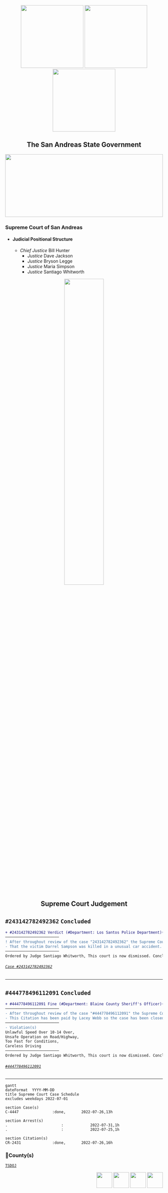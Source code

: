 <div align="center">
<img width="200" height="auto" src="https://i.imgur.com/CvRbjh7.png" /> <img width="200" height="auto" src="https://i.ibb.co/6bwcmKr/icon-2000px.png" /> <img width="200" height="auto" src="https://i.ibb.co/kB4PVf0/Supreme-Court-4-2.png" /> 
</div> 

<h2 align="center">The San Andreas State Government</h3>

<div align="center">
<img width="100%" height="200" src="https://jsa.gta.world/styles/we_universal/theme/images/dashboard.jpg?assets_version=97" />
</div>

### Supreme Court of San Andreas
- #### Judicial Positional Structure
   - *Chief Justice* Bill Hunter
     - *Justice* Dave Jackson
     - *Justice* Bryson Legge
     - *Justice* Maria Simpson
     - *Justice* Santiago Whitworth

<div align="center">
<img width="50%" height="50%" src="https://justice-ls.xyz/wp-content/uploads/2020/07/doj-vector.png" />

   <h2>Supreme Court Judgement</h3>
</div>

## `#243142782492362` `Concluded`
```diff
+ #243142782492362 Verdict (#Department: Los Santos Police Department)(County: TSDOJ)
────────────────────────
! After throughout review of the case "243142782492362" the Supreme Court has come to a verdict!
- That the victim Darrel Sampson was killed in a unusual car accident. And no man i is liable for the death of Darrel Sampson
────────────────────────
Ordered by Judge Santiago Whitworth, This court is now dismissed. Concluded at 2022-07-26 18:26
```

###### [`Case #243142782492362`](https://notkaarlo.github.io/State-of-San-Andreas/TSDOJ/Case%23444778496112091)
---

## `#444778496112091` `Concluded`
```diff
+ #444778496112091 Fine (#Department: Blaine County Sheriff's Officer)(County: TSDOJ)
────────────────────────
- After throughout review of the case "#444778496112091" the Supreme Court has come to a verdict!
- This Citation has been paid by Lacey Webb so the case has been closed. A fine of $700 was paid.
────────────────────────
- Violation(s) 
Unlawful Speed Over 10-14 Over, 
Unsafe Operation on Road/Highway, 
Too Fast for Conditions, 
Careless Driving
────────────────────────
Ordered by Judge Santiago Whitworth, This court is now dismissed. Concluded at 2022-07-24 17:55
```

###### [`#444778496112091`](https://notkaarlo.github.io/State-of-San-Andreas/TSDOJ/CR%23243142782492362)

---

<div align=center>

</div>

```mermaid
gantt
dateFormat  YYYY-MM-DD
title Supreme Court Case Schedule
excludes weekdays 2022-07-01

section Case(s)
C-4447               :done,       2022-07-26,13h

section Arrest(s)
.                        :            2022-07-31,1h
.                        :            2022-07-25,1h

section Citation(s)
CR-2431              :done,       2022-07-26,16h          
```

<h3>🔰County(s)</h3> 

 [`TSDOJ`](https://github.com/NotKaarlo/FivePD-Reports/tree/main/TSDOJ)

<div align="right">
<img width="auto" height="50" src="https://justice-ls.xyz/wp-content/uploads/2020/07/doj-vector.png" /> <img width="auto" height="50" src="https://i.imgur.com/CvRbjh7.png" /> <img width="auto" height="50" src="https://i.ibb.co/6bwcmKr/icon-2000px.png" /> <img width="auto" height="50" src="https://i.ibb.co/kB4PVf0/Supreme-Court-4-2.png" /> 
</div> 

